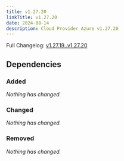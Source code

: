 ```yaml
---
title: v1.27.20
linkTitle: v1.27.20
date: 2024-08-14
description: Cloud Provider Azure v1.27.20
---
```

Full Changelog: [v1.27.19..v1.27.20](https://github.com/kubernetes-sigs/cloud-provider-azure/compare/v1.27.19...v1.27.20)



## Dependencies

### Added
_Nothing has changed._

### Changed
_Nothing has changed._

### Removed
_Nothing has changed._
